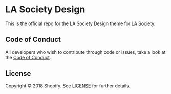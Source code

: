 # LA Society Design

This is the official repo for the LA Society Design theme for
[LA Society](https://lasociety.com).

## Code of Conduct

All developers who wish to contribute through code or issues, take a look at the
[Code of Conduct](CODE_OF_CONDUCT.md).

## License

Copyright © 2018 Shopify. See [LICENSE](LICENSE) for further details.
